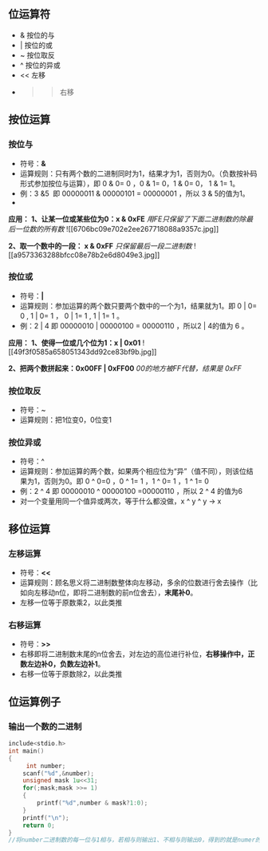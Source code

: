 ## 位运算符 
+ & 按位的与
+ | 按位的或
+ ~ 按位取反
+ ^ 按位的异或
+ << 左移
+ >> 右移


## 按位运算
### 按位与 
+ 符号：**&**
+ 运算规则：只有两个数的二进制同时为1，结果才为1，否则为0。（负数按补码形式参加按位与运算），即 0 & 0= 0 ，0 & 1= 0，1 & 0= 0， 1 & 1= 1。
+ 例：3 &5  即 00000011 & 00000101 = 00000001 ，所以 3 & 5的值为1。
+ 
**应用：**
**1、让某一位或某些位为0：x & 0xFE**
*用FE只保留了下面二进制数的除最后一位数的所有数*
![[6706bc09e702e2ee267718088a9357c.jpg]]


**2、取一个数中的一段： x & 0xFF**
*只保留最后一段二进制数*
![[a9573363288bfcc08e78b2e6d8049e3.jpg]]

### 按位或
+ 符号：**|**
+ 运算规则：参加运算的两个数只要两个数中的一个为1，结果就为1。即  0 | 0= 0 ,  1 | 0= 1  ， 0 | 1= 1  ,  1 | 1= 1 。
+ 例：2 | 4 即 00000010 | 00000100 = 00000110 ，所以2 | 4的值为 6 。

**应用：**
**1、使得一位或几个位为1：x | 0x01**
![[49f3f0585a658051343dd92ce83bf9b.jpg]]

**2、把两个数拼起来：0x00FF | 0xFF00**
*00的地方被FF代替，结果是 0xFF*

### 按位取反
+ 符号：~
+ 运算规则：把1位变0，0位变1

### 按位异或
+ 符号：^
+ 运算规则：参加运算的两个数，如果两个相应位为“异”（值不同），则该位结果为1，否则为0。即 0 ^ 0=0 ，0 ^ 1= 1 ，1 ^ 0= 1 ，1 ^ 1= 0 
+ 例：2 ^ 4 即 00000010 ^ 00000100 =00000110 ，所以 2 ^ 4 的值为6 
+ 对一个变量用同一个值异或两次，等于什么都没做，x ^ y ^ y -> x


## 移位运算
### 左移运算 
+ 符号：**<<**
+ 运算规则：顾名思义将二进制数整体向左移动，多余的位数进行舍去操作（比如向左移动n位，即将二进制数的前n位舍去），**末尾补0**。
+ 左移一位等于原数乘2，以此类推


### 右移运算
+ 符号：**>>**
+ 右移即将二进制数末尾的n位舍去，对左边的高位进行补位，**右移操作中，正数左边补0，负数左边补1**。
+ 右移一位等于原数除2，以此类推


## 位运算例子
### 输出一个数的二进制
```C
include<stdio.h>
int main()
{
	 int number;
	scanf("%d",&number);
	unsigned mask 1u<<31;
	for(;mask;mask >>= 1)
	{
	    printf("%d",number & mask?1:0);
	}
	printf("\n");
	return 0;
}
//将number二进制数的每一位与1相与，若相与则输出1、不相与则输出0，得到的就是numer的二进制数
```